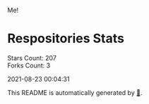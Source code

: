 Me!

# Respositories Stats
Stars Count: 207  
Forks Count: 3

2021-08-23 00:04:31  

This README is automatically generated by [🐰](https://github.com/rnitta/rnitta).
